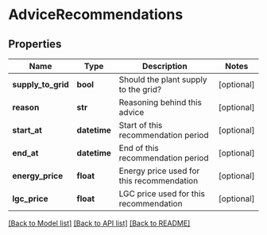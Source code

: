 # AdviceRecommendations

## Properties
Name | Type | Description | Notes
------------ | ------------- | ------------- | -------------
**supply_to_grid** | **bool** | Should the plant supply to the grid? | [optional] 
**reason** | **str** | Reasoning behind this advice | [optional] 
**start_at** | **datetime** | Start of this recommendation period | [optional] 
**end_at** | **datetime** | End of this recommendation period | [optional] 
**energy_price** | **float** | Energy price used for this recommendation | [optional] 
**lgc_price** | **float** | LGC price used for this recommendation | [optional] 

[[Back to Model list]](../README.md#documentation-for-models) [[Back to API list]](../README.md#documentation-for-api-endpoints) [[Back to README]](../README.md)

